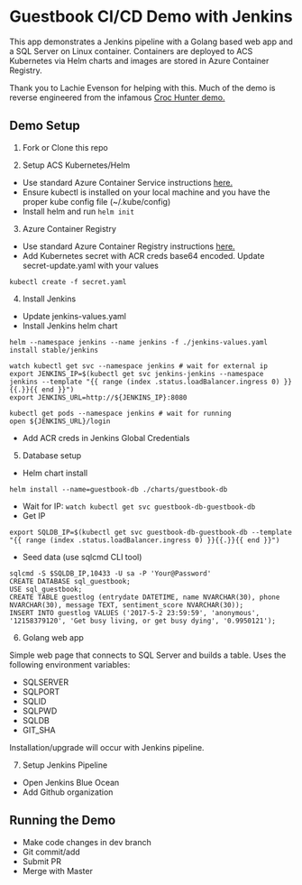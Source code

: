 # Guestbook CI/CD Demo with Jenkins
This app demonstrates a Jenkins pipeline with a Golang based web app and a SQL Server on Linux container. Containers are deployed to ACS Kubernetes via Helm charts and images are stored in Azure Container Registry.

Thank you to Lachie Evenson for helping with this. Much of the demo is reverse engineered from the infamous [Croc Hunter demo.](https://github.com/lachie83/croc-hunter)

## Demo Setup

1. Fork or Clone this repo

2. Setup ACS Kubernetes/Helm

* Use standard Azure Container Service instructions [here.](https://docs.microsoft.com/en-us/azure/container-service/kubernetes/container-service-kubernetes-walkthrough)  
* Ensure kubectl is installed on your local machine and you have the proper kube config file (~/.kube/config)
* Install helm and run ```helm init```

3. Azure Container Registry

* Use standard Azure Container Registry instructions [here.](https://docs.microsoft.com/en-us/azure/container-service/kubernetes/container-service-tutorial-kubernetes-prepare-acr) 
* Add Kubernetes secret with ACR creds base64 encoded. Update secret-update.yaml with your values
```
kubectl create -f secret.yaml
```

4. Install Jenkins

* Update jenkins-values.yaml
* Install Jenkins helm chart
```
helm --namespace jenkins --name jenkins -f ./jenkins-values.yaml install stable/jenkins

watch kubectl get svc --namespace jenkins # wait for external ip
export JENKINS_IP=$(kubectl get svc jenkins-jenkins --namespace jenkins --template "{{ range (index .status.loadBalancer.ingress 0) }}{{.}}{{ end }}")
export JENKINS_URL=http://${JENKINS_IP}:8080

kubectl get pods --namespace jenkins # wait for running
open ${JENKINS_URL}/login
```
* Add ACR creds in Jenkins Global Credentials

5. Database setup

* Helm chart install
```
helm install --name=guestbook-db ./charts/guestbook-db
```

* Wait for IP: ```watch kubectl get svc guestbook-db-guestbook-db```
* Get IP
```
export SQLDB_IP=$(kubectl get svc guestbook-db-guestbook-db --template "{{ range (index .status.loadBalancer.ingress 0) }}{{.}}{{ end }}")
```

* Seed data (use sqlcmd CLI tool)
```
sqlcmd -S $SQLDB_IP,10433 -U sa -P 'Your@Password'
CREATE DATABASE sql_guestbook;
USE sql_guestbook;
CREATE TABLE guestlog (entrydate DATETIME, name NVARCHAR(30), phone NVARCHAR(30), message TEXT, sentiment_score NVARCHAR(30));
INSERT INTO guestlog VALUES ('2017-5-2 23:59:59', 'anonymous', '12158379120', 'Get busy living, or get busy dying', '0.9950121');
```

6. Golang web app

Simple web page that connects to SQL Server and builds a table. Uses the following environment variables:
* SQLSERVER
* SQLPORT
* SQLID
* SQLPWD
* SQLDB
* GIT_SHA

Installation/upgrade will occur with Jenkins pipeline.

7. Setup Jenkins Pipeline

* Open Jenkins Blue Ocean
* Add Github organization

## Running the Demo

* Make code changes in dev branch
* Git commit/add
* Submit PR
* Merge with Master